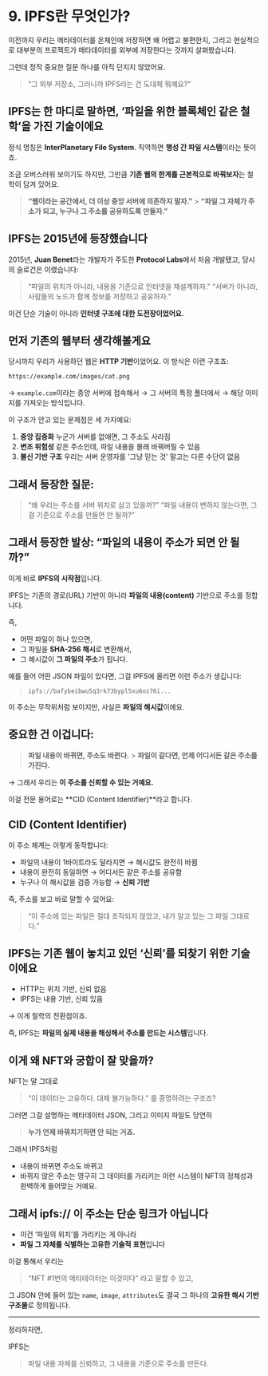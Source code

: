 # 9. IPFS란 무엇인가?

이전까지 우리는 메타데이터를 온체인에 저장하면 왜 어렵고 불편한지,
그리고 현실적으로 대부분의 프로젝트가 메타데이터를 외부에 저장한다는 것까지 살펴봤습니다.

그런데 정작 중요한 질문 하나를 아직 던지지 않았어요.

> “그 외부 저장소, 그러니까 IPFS라는 건 도대체 뭐예요?”

## IPFS는 한 마디로 말하면, ‘파일을 위한 블록체인 같은 철학’을 가진 기술이에요

정식 명칭은 **InterPlanetary File System**.
직역하면 **행성 간 파일 시스템**이라는 뜻이죠.

조금 오버스러워 보이기도 하지만,
그만큼 **기존 웹의 한계를 근본적으로 바꿔보자**는 철학이 담겨 있어요.

> **“웹이라는 공간에서, 더 이상 중앙 서버에 의존하지 말자.”** > **“파일 그 자체가 주소가 되고, 누구나 그 주소를 공유하도록 만들자.”**

## IPFS는 2015년에 등장했습니다

2015년, **Juan Benet**라는 개발자가 주도한 **Protocol Labs**에서 처음 개발됐고,
당시의 슬로건은 이랬습니다:

> “파일의 위치가 아니라, 내용을 기준으로 인터넷을 재설계하자.”
> “서버가 아니라, 사람들의 노드가 함께 정보를 저장하고 공유하자.”

이건 단순 기술이 아니라 **인터넷 구조에 대한 도전장이었어요.**

## 먼저 기존의 웹부터 생각해볼게요

당시까지 우리가 사용하던 웹은 **HTTP 기반**이었어요.
이 방식은 이런 구조죠:

```txt
https://example.com/images/cat.png
```

→ `example.com`이라는 중앙 서버에 접속해서
→ 그 서버의 특정 폴더에서
→ 해당 이미지를 가져오는 방식입니다.

이 구조가 안고 있는 문제점은 세 가지예요:

1. **중앙 집중화**
   누군가 서버를 없애면, 그 주소도 사라짐
2. **변조 위험성**
   같은 주소인데, 파일 내용을 몰래 바꿔버릴 수 있음
3. **불신 기반 구조**
   우리는 서버 운영자를 '그냥 믿는 것' 말고는 다른 수단이 없음

## 그래서 등장한 질문:

> “왜 우리는 주소를 서버 위치로 삼고 있을까?”
> “파일 내용이 변하지 않는다면, 그걸 기준으로 주소를 만들면 안 될까?”

## 그래서 등장한 발상: “파일의 내용이 주소가 되면 안 될까?”

이게 바로 **IPFS의 시작점**입니다.

IPFS는 기존의 경로(URL) 기반이 아니라
**파일의 내용(content)** 기반으로 주소를 정합니다.

즉,

- 어떤 파일이 하나 있으면,
- 그 파일을 **SHA-256 해시**로 변환해서,
- 그 해시값이 **그 파일의 주소**가 됩니다.

예를 들어 어떤 JSON 파일이 있다면,
그걸 IPFS에 올리면 이런 주소가 생깁니다:

> `ipfs://bafybeibwu5q3rk73bypl5xu6oz76i...`

이 주소는 무작위처럼 보이지만,
사실은 **파일의 해시값**이에요.

## 중요한 건 이겁니다:

> **파일 내용이 바뀌면, 주소도 바뀐다.** > **파일이 같다면, 언제 어디서든 같은 주소를 가진다.**

→ 그래서 우리는 **이 주소를 신뢰할 수 있는 거예요.**

이걸 전문 용어로는 **CID (Content Identifier)**라고 합니다.

## CID (Content Identifier)

이 주소 체계는 이렇게 동작합니다:

- 파일의 내용이 1바이트라도 달라지면 → 해시값도 완전히 바뀜
- 내용이 완전히 동일하면 → 어디서든 같은 주소를 공유함
- 누구나 이 해시값을 검증 가능함 → **신뢰 기반**

즉, 주소를 보고 바로 말할 수 있어요:

> “이 주소에 있는 파일은 절대 조작되지 않았고,
> 내가 알고 있는 그 파일 그대로다.”

## IPFS는 기존 웹이 놓치고 있던 ‘신뢰’를 되찾기 위한 기술이에요

- HTTP는 위치 기반, 신뢰 없음
- IPFS는 내용 기반, 신뢰 있음

→ 이게 철학의 전환점이죠.

즉, IPFS는 **파일의 실제 내용을 해싱해서 주소를 만드는 시스템**입니다.

## 이게 왜 NFT와 궁합이 잘 맞을까?

NFT는 말 그대로

> “이 데이터는 고유하다. 대체 불가능하다.”
> 를 증명하려는 구조죠?

그러면 그걸 설명하는 메타데이터 JSON,
그리고 이미지 파일도 당연히

> **누가 언제 바꿔치기하면 안 되는 거죠.**

그래서 IPFS처럼

- 내용이 바뀌면 주소도 바뀌고
- 바뀌지 않은 주소는 영구히 그 데이터를 가리키는
  이런 시스템이 NFT의 정체성과 완벽하게 들어맞는 거예요.

## 그래서 ipfs\:// 이 주소는 단순 링크가 아닙니다

- 이건 ‘파일의 위치’를 가리키는 게 아니라
- **파일 그 자체를 식별하는 고유한 기술적 표현**입니다

이걸 통해서 우리는

> “NFT #1번의 메타데이터는 이것이다”
> 라고 말할 수 있고,

그 JSON 안에 들어 있는
`name`, `image`, `attributes`도
결국 그 하나의 **고유한 해시 기반 구조물**로 정의됩니다.

---

정리하자면,

IPFS는

> 파일 내용 자체를 신뢰하고,
> 그 내용을 기준으로 주소를 만든다.
